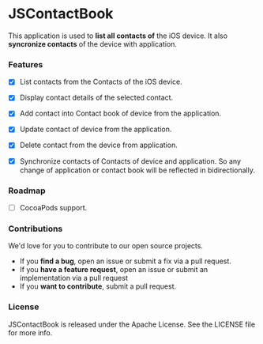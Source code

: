 # JSContactBook

This application is used to <b>list all contacts of</b> the iOS device. It also <b>syncronize contacts</b> of the device with application. 

### Features

- [x] List contacts from the Contacts of the iOS device.
- [x] Display contact details of the selected contact.
- [x] Add contact into Contact book of device from the application.
- [x] Update contact of device from the application.
- [x] Delete contact from the device from application.
- [x] Synchronize contacts of Contacts of device and application. So any change of application or contact book will be reflected in bidirectionally.


### Roadmap
- [ ] CocoaPods support.

### Contributions

We'd love for you to contribute to our open source projects. 

* If you <b>find a bug</b>, open an issue or submit a fix via a pull request.
* If you <b>have a feature request</b>, open an issue or submit an implementation via a pull request
* If you <b>want to contribute</b>, submit a pull request.

### License

JSContactBook is released under the Apache License. See the LICENSE file for more info.
